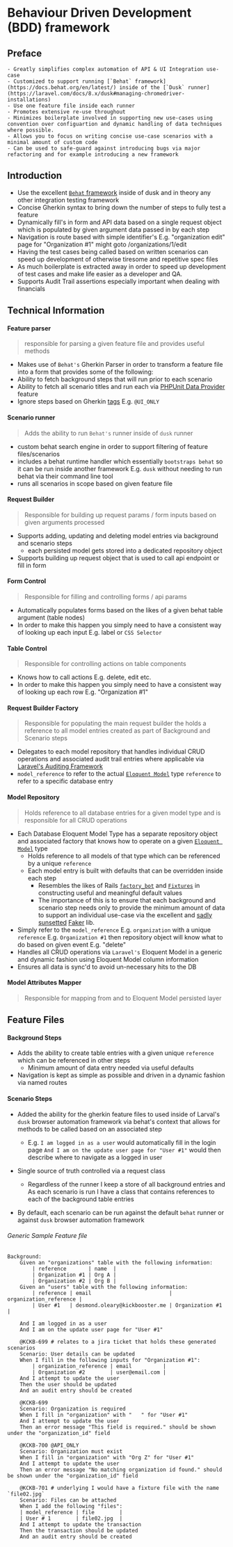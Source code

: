 # Behaviour Driven Development (BDD) framework

## Preface
    - Greatly simplifies complex automation of API & UI Integration use-case    
    - Customized to support running [`Behat` framework](https://docs.behat.org/en/latest/) inside of the [`Dusk` runner](https://laravel.com/docs/8.x/dusk#managing-chromedriver-installations)
    - Use one feature file inside each runner 
    - Promotes extensive re-use throughout
    - Minimizes boilerplate involved in supporting new use-cases using convention over configuartion and dynamic handling of data techniques where possible.
    - Allows you to focus on writing concise use-case scenarios with a minimal amount of custom code
    - Can be used to safe-guard against introducing bugs via major refactoring and for example introducing a new framework

## Introduction

- Use the excellent [`Behat` framework](https://docs.behat.org/en/latest/) inside of dusk and in theory any other integration testing framework
- Concise Gherkin syntax to bring down the number of steps to fully test a feature
- Dynamically fill's in form and API data based on a single request object which is populated by given argument data passed in by each step
- Navigation is route based with simple identifier's E.g. "organization edit" page for "Organization #1" might goto /organizations/1/edit
- Having the test cases being called based on written scenarios can speed up development of otherwise tiresome and repetitive spec files
- As much boilerplate is extracted away in order to speed up development of test cases and make life easier as a developer and QA.
- Supports Audit Trail assertions especially important when dealing with financials

## Technical Information

#### Feature parser
> responsible for parsing a given feature file and provides useful methods

- Makes use of `Behat's` Gherkin Parser in order to transform a feature file into a form that provides some of the following:
- Ability to fetch background steps that will run prior to each scenario
- Ability to fetch all scenario titles and run each via [PHPUnit Data Provider](https://phpunit.readthedocs.io/en/9.5/writing-tests-for-phpunit.html#data-providers) feature   
- Ignore steps based on Gherkin [tags](http://docs.eggplantsoftware.com/ePF/using/epf-advanced-gherkin.htm#tags) E.g. `@UI_ONLY`
  

#### Scenario runner
> Adds the ability to run `Behat's` runner inside of `dusk` runner

- custom behat search engine in order to support filtering of feature files/scenarios
- includes a behat runtime handler which essentially `bootstraps behat` so it can be run inside another framework E.g. `dusk` without needing to run behat via their command line tool
- runs all scenarios in scope based on given feature file

#### Request Builder
> Responsible for building up request params / form inputs based on given arguments processed
- Supports adding, updating and deleting model entries via background and scenario steps
    - each persisted model gets stored into a dedicated repository object
- Supports building up request object that is used to call api endpoint or fill in form 

#### Form Control
> Responsible for filling and controlling forms / api params

- Automatically populates forms based on the likes of a given behat table argument (table nodes)
- In order to make this happen you simply need to have a consistent way of looking up each input E.g. label or `CSS Selector`

#### Table Control
> Responsible for controlling actions on table components

- Knows how to call actions E.g. delete, edit etc.
- In order to make this happen you simply need to have a consistent way of looking up each row E.g. "Organization #1"

#### Request Builder Factory
> Responsible for populating the main request builder the holds a reference to all model entries created as part of Background and Scenario steps

- Delegates to each model repository that handles individual CRUD operations and associated audit trail entries where applicable via [Laravel's Auditing Framework](http://www.laravel-auditing.com/)
- `model_reference` to refer to the actual [`Eloquent Model`](https://laravel.com/docs/8.x/eloquent#eloquent-model-conventions) type
  `reference` to refer to a specific database entry

#### Model Repository
> Holds reference to all database entries for a given model type and is responsible for all CRUD operations 

  - Each Database Eloquent Model Type has a separate repository object and associated factory that knows how to operate on a given [`Eloquent Model`](https://laravel.com/docs/8.x/eloquent#eloquent-model-conventions) type
     - Holds reference to all models of that type which can be referenced by a unique `reference`
     - Each model entry is built with defaults that can be overridden inside each step
       - Resembles the likes of Rails [`factory_bot`](https://github.com/thoughtbot/factory_bot) and [`Fixtures`](https://api.rubyonrails.org/v3.1/classes/ActiveRecord/Fixtures.html) in constructing useful and meaningful default values 
       - The importance of this is to ensure that each background and scenario step needs only to provide the minimum amount of data to support an individual use-case via the excellent and [sadly sunsetted](https://marmelab.com/blog/2020/10/21/sunsetting-faker.html) [Faker](https://github.com/fzaninotto/Faker) lib.
  - Simply refer to the `model_reference` E.g. `organization` with a unique `reference` E.g. `Organization #1` then repository object will know what to do based on given event E.g. "delete"
  - Handles all CRUD operations via `Laravel's` Eloquent Model in a generic and dynamic fashion using Eloquent Model column information
  - Ensures all data is sync'd to avoid un-necessary hits to the DB   

#### Model Attributes Mapper
> Responsible for mapping from and to Eloquent Model persisted layer

## Feature Files

#### Background Steps

- Adds the ability to create table entries with a given unique `reference` which can be referenced in other steps 
  - Minimum amount of data entry needed via useful defaults
- Navigation is kept as simple as possible and driven in a dynamic fashion via named routes

#### Scenario Steps
- Added the ability for the gherkin feature files to used inside of Larval's `dusk` browser automation framework via behat's context that allows for methods to be called based on an associated step 
  - E.g. `I am logged in as a user` would automatically fill in the login page
    `And I am on the update user page for "User #1"` would then describe where to navigate as a logged in user
    
- Single source of truth controlled via a request class
    - Regardless of the runner I keep a store of all background entries and
      As each scenario is run I have a class that contains references to each of the background table entries

- By default, each scenario can be run against the default `behat` runner or against `dusk` browser automation framework

###### Generic Sample Feature file

```gherkin
Background:
    Given an "organizations" table with the following information:
        | reference       | name  |
        | Organization #1 | Org A |
        | Organization #2 | Org B |
    Given an "users" table with the following information:
        | reference | email                         | organization_reference |
        | User #1   | desmond.oleary@kickbooster.me | Organization #1        |

    And I am logged in as a user
    And I am on the update user page for "User #1"
    
    @KCKB-699 # relates to a jira ticket that holds these generated scenarios
    Scenario: User details can be updated
    When I fill in the following inputs for "Organization #1":
        | organization_reference | email          |
        | Organization #2        | user@email.com |
    And I attempt to update the user
    Then the user should be updated
    And an audit entry should be created

    @KCKB-699
    Scenario: Organization is required
    When I fill in "organization" with "   " for "User #1"
    And I attempt to update the user
    Then an error message "This field is required." should be shown under the "organization_id" field

    @KCKB-700 @API_ONLY
    Scenario: Organization must exist
    When I fill in "organization" with "Org Z" for "User #1"
    And I attempt to update the user
    Then an error message "No matching organization id found." should be shown under the "organization_id" field

    @KCKB-701 # underlying I would have a fixture file with the name `file02.jpg`
    Scenario: Files can be attached
    When I add the following "files":
    | model_reference | file        |
    | User # 1        | file02.jpg  |
    And I attempt to update the transaction
    Then the transaction should be updated
    And an audit entry should be created
```


